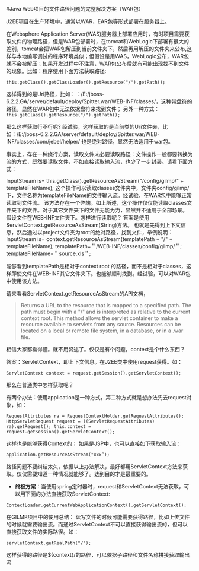 #Java Web项目的文件路径问题的完整解决方案（WAR包）

J2EE项目在生产环境中，通常以WAR，EAR包等形式部署在服务器上。

在Websphere Application Server(WAS)服务器上部署应用时，有时项目需要获取文件的物理路径，但是WAR包部署时，在tomcat和WebLogic下部署有很大的差别，tomcat会把WAR包解压到当前文件夹下，然后再用解压的文件夹来公布,这样与本地编写调试的程序环境类似；但假设是用WAS，WebLogic公布，WAR包就不会被解压；如果开发过程中不注意，WAR包公布后就有可能出现找不到文件的现象。比如：程序使用下面方法获取路径:

`this.getClass().getClassLoader().getResource("/").getPath();`

这样得到的是Uri路径，比如：：/E:/jboss-6.2.2.GA/server/default/deploy/Spitter.war/WEB-INF/classes/，这种带盘符的路径，显然在WAR包中无法依据盘符来找到文件；
另外一种方式：
`this.getClass().getResource("/").getPath();`

那么这样获取行不行呢?
经试验，这样获取的是当前类的Uri文件夹，比如：/E:/jboss-6.2.2.GA/server/default/deploy/Spitter.war/WEB-INF/classes/com/jebel/helper/ 也是绝对路径，显然无法适用于war包。

事实上，存在一种绕行方案，读取文件未必要读取路径：文件操作一般都要转换为流的方式，既然要读取文件，不如直接读取输入流，也少了一步封装。请看下面方式：

InputStream is= this.getClass().getResourceAsStream("/config/gilmp/" + templateFileName);
这个操作可以读取classes文件夹中，文件夹config/gilmp/下，文件名称为templateFileName的文件输入流。经试验，在WAR包中能够正常读取到文件流。
该方法存在一个弊端。如上所述，这个操作仅仅能读取classes文件夹下的文件。对于其它文件夹下的文件无能为力，显然并不适用于全部场景。
假设文件在WEB-INF文件夹下。怎样进行读取呢？
答案是使用ServletContext.getResourceAsStream(String)方法。
也就是先得到上下文信息，然后通过以project文件夹为root的绝对路径，找到文件，举例说明：
InputStream is= context.getResourceAsStream(templatePath + "/" + templateFileName);
templatePath=＂/WEB-INF/classes/config/gilmp/＂;
templateFileName=＂source.xls＂;

能够看到templatePath是相对于context root 的路径，而不是相对于classes，这样即使文件在WEB-INF其它文件夹下。也能够顺利找到。经试验，可以对WAR包中使用该方法。

请来看看ServletContext.getResourceAsStream的API文档，
>Returns a URL to the resource that is mapped to a specified path. The path must begin with a "/" and is interpreted as relative to the current context root. 
This method allows the servlet container to make a resource available to servlets from any source. Resources can be located on a local or remote file system, in a database, or in a .war file.

相信大家都看得懂。就不用赘述了。仅仅是有个问题，context是个什么东西？

答案：ServletContext，即上下文信息。在J2EE类中使用request获得。如：

`ServletContext context = request.getSession().getServletContext();`

那么在普通类中怎样获取呢？

有两个办法：使用application是一种方式，第二种方式就是想办法先去request对象，如：

`RequestAttributes ra = RequestContextHolder.getRequestAttributes();
HttpServletRequest request = ((ServletRequestAttributes) ra).getRequest();
this.context = request.getSession().getServletContext();`

这样也是能够获得Context的；
如果是JSP中，也可以直接如下获取输入流：

`application.getResourceAsStream("xxx”);`

路径问题不要纠结太久，依据以上办法解决，最好都用ServletContext方法来获取。仅仅需要知道一种情况就能够了。达到目的才是最重要的。

- **终极方案**：当使用spring定时器时，request和ServletContext无法获取，可以用下面的办法直接获取ServletContext:

`ContextLoader.getCurrentWebApplicationContext().getServletContext();`

在GILMP项目中的使用总结：
读写文件的时候可能需要获得路径，比如上传文件的时候就需要输出流。而通过ServletContext不可以直接获得输出流的，但可以直接获取文件的实际路径。如：

`servletContext.getRealPath("/");`

这样获得的路径是${context}/的路径，可以依据子路径和文件名称拼接获取输出流
